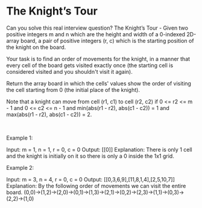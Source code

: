 # The Knight’s Tour

Can you solve this real interview question? The Knight’s Tour - Given two positive integers m and n which are the height and width of a 0-indexed 2D-array board, a pair of positive integers (r, c) which is the starting position of the knight on the board.

Your task is to find an order of movements for the knight, in a manner that every cell of the board gets visited exactly once (the starting cell is considered visited and you shouldn't visit it again).

Return the array board in which the cells' values show the order of visiting the cell starting from 0 (the initial place of the knight).

Note that a knight can move from cell (r1, c1) to cell (r2, c2) if 0 <= r2 <= m - 1 and 0 <= c2 <= n - 1 and min(abs(r1 - r2), abs(c1 - c2)) = 1 and max(abs(r1 - r2), abs(c1 - c2)) = 2.

 

Example 1:


Input: m = 1, n = 1, r = 0, c = 0
Output: [[0]]
Explanation: There is only 1 cell and the knight is initially on it so there is only a 0 inside the 1x1 grid.


Example 2:


Input: m = 3, n = 4, r = 0, c = 0
Output: [[0,3,6,9],[11,8,1,4],[2,5,10,7]]
Explanation: By the following order of movements we can visit the entire board.
(0,0)->(1,2)->(2,0)->(0,1)->(1,3)->(2,1)->(0,2)->(2,3)->(1,1)->(0,3)->(2,2)->(1,0)